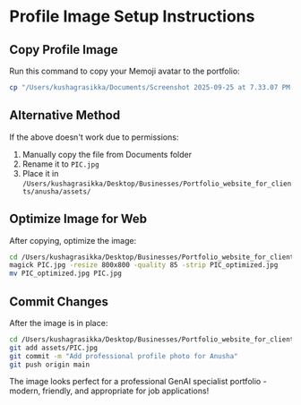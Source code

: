 # Profile Image Setup Instructions

## Copy Profile Image
Run this command to copy your Memoji avatar to the portfolio:

```bash
cp "/Users/kushagrasikka/Documents/Screenshot 2025-09-25 at 7.33.07 PM.png" /Users/kushagrasikka/Desktop/Businesses/Portfolio_website_for_clients/anusha/assets/PIC.jpg
```

## Alternative Method
If the above doesn't work due to permissions:

1. Manually copy the file from Documents folder
2. Rename it to `PIC.jpg`
3. Place it in `/Users/kushagrasikka/Desktop/Businesses/Portfolio_website_for_clients/anusha/assets/`

## Optimize Image for Web
After copying, optimize the image:

```bash
cd /Users/kushagrasikka/Desktop/Businesses/Portfolio_website_for_clients/anusha/assets/
magick PIC.jpg -resize 800x800 -quality 85 -strip PIC_optimized.jpg
mv PIC_optimized.jpg PIC.jpg
```

## Commit Changes
After the image is in place:

```bash
cd /Users/kushagrasikka/Desktop/Businesses/Portfolio_website_for_clients/anusha/
git add assets/PIC.jpg
git commit -m "Add professional profile photo for Anusha"
git push origin main
```

The image looks perfect for a professional GenAI specialist portfolio - modern, friendly, and appropriate for job applications!